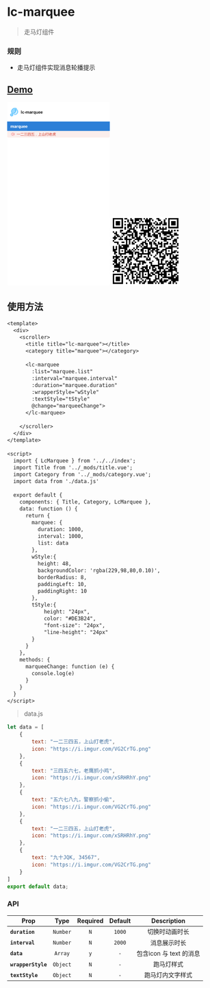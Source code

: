 # lc-marquee 

 > 走马灯组件
 
### 规则
- 走马灯组件实现消息轮播提示

## [Demo](http://res.lightyy.com/lightui/example/marquee/?_wx_tpl=http%3A%2F%2Fres.lightyy.com%2Flightui%2Fexample%2Fmarquee%2Findex.native.js)

<img src="./marquee.png" width="240"/>
<img src="./marquee-scan.png" width="160">

## 使用方法

```vue
<template>
  <div>
    <scroller>
      <title title="lc-marquee"></title>
      <category title="marquee"></category>

      <lc-marquee
        :list="marquee.list"
        :interval="marquee.interval"
        :duration="marquee.duration"
        :wrapperStyle="wStyle"
        :textStyle="tStyle"
        @change="marqueeChange">
      </lc-marquee>

    </scroller>
  </div>
</template>

<script>
  import { LcMarquee } from '../../index';
  import Title from '../_mods/title.vue';
  import Category from '../_mods/category.vue';
  import data from './data.js'

  export default {
    components: { Title, Category, LcMarquee },
    data: function () {
      return {
        marquee: {
          duration: 1000,
          interval: 1000,
          list: data
        },
        wStyle:{
          height: 48,
          backgroundColor: 'rgba(229,98,80,0.10)',
          borderRadius: 8,
          paddingLeft: 10,
          paddingRight: 10 
        },
        tStyle:{
            height: "24px",
            color: "#DE3B24",
            "font-size": "24px",
            "line-height": "24px"
        }
      }
    },
    methods: {
      marqueeChange: function (e) {
        console.log(e)
      }
    }
  }
</script>
```
>data.js
```javascript
let data = [
    {
        text: "一二三四五，上山打老虎",
        icon: "https://i.imgur.com/VG2CrTG.png"
    },
    {
        text: "三四五六七，老鹰抓小鸡",
        icon: "https://i.imgur.com/xSRHRhY.png"
    },
    {
        text: "五六七八九，警察抓小偷",
        icon: "https://i.imgur.com/VG2CrTG.png"
    },
    {
        text: "一二三四五，上山打老虎",
        icon: "https://i.imgur.com/xSRHRhY.png"
    },
    {
        text: "九十JQK, 34567",
        icon: "https://i.imgur.com/VG2CrTG.png"
    }
]
export default data;
```

### API
| Prop | Type | Required | Default | Description |
| ---- |:----:|:---:|:-------:| :----------:|
| **`duration`** | `Number` | `N` | `1000` | 切换时动画时长 |
| **`interval`** | `Number` | `N` | `2000` | 消息展示时长 |
| **`data`** | `Array` | `y` | `-` | 包含icon 与 text 的消息 |
| **`wrapperStyle`** | `Object` | `N` | `-` | 跑马灯样式 |
| **`textStyle`** | `Object` | `N` | `-` | 跑马灯内文字样式 |

